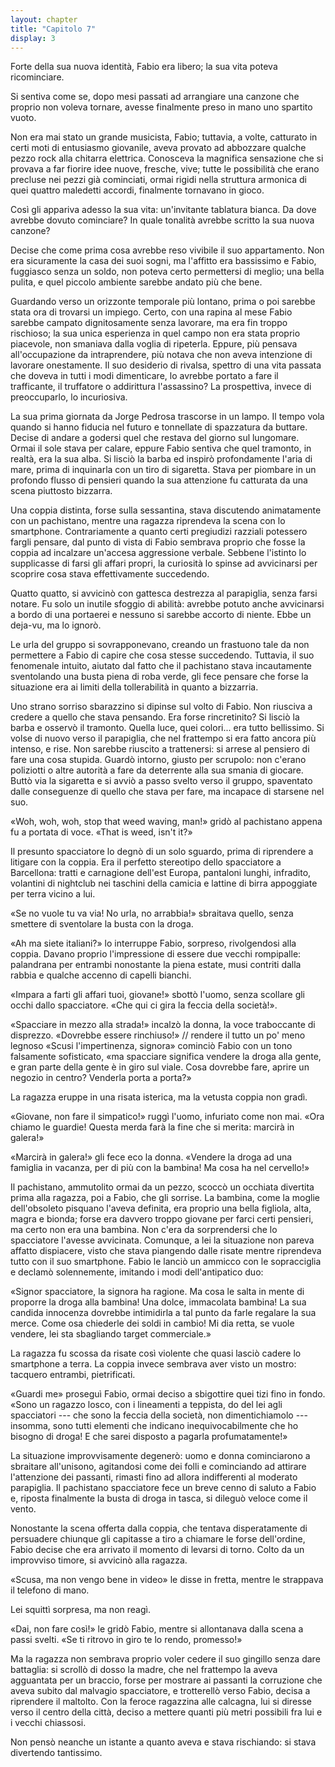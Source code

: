 ```yaml
---
layout: chapter
title: "Capitolo 7"
display: 3
---
```


Forte della sua nuova identità, Fabio era libero; la sua vita poteva ricominciare. 

Si sentiva come se, dopo mesi passati ad arrangiare una canzone che proprio non voleva tornare, avesse finalmente preso in mano uno spartito vuoto. 

Non era mai stato un grande musicista, Fabio; tuttavia, a volte, catturato in certi moti di entusiasmo giovanile, aveva provato ad abbozzare qualche pezzo rock alla chitarra elettrica. Conosceva la  magnifica sensazione che si provava a far fiorire idee nuove, fresche, vive; tutte le possibilità che erano precluse nei pezzi già cominciati, ormai rigidi nella struttura armonica di quei quattro maledetti accordi, finalmente tornavano in gioco. 

Così gli appariva adesso la sua vita: un'invitante tablatura bianca. Da dove avrebbe dovuto cominciare? In quale tonalità avrebbe scritto la sua nuova canzone?

Decise che come prima cosa avrebbe reso vivibile il suo appartamento. Non era sicuramente la casa dei suoi sogni, ma l'affitto era bassissimo e Fabio, fuggiasco senza un soldo, non poteva certo permettersi di meglio; una bella pulita, e quel piccolo ambiente sarebbe andato più che bene.

Guardando verso un orizzonte temporale più lontano, prima o poi sarebbe stata ora di trovarsi un impiego. Certo, con una rapina al mese Fabio sarebbe campato dignitosamente senza lavorare, ma era fin troppo rischioso; la sua unica esperienza in quel campo non era stata proprio piacevole, non smaniava dalla voglia di ripeterla. Eppure, più pensava all'occupazione da intraprendere, più notava che non aveva intenzione di lavorare onestamente. Il suo desiderio di rivalsa, spettro di una vita passata che doveva in tutti i modi dimenticare, lo avrebbe portato a fare il trafficante, il truffatore o addirittura l'assassino? La prospettiva, invece di preoccuparlo, lo incuriosiva.

La sua prima giornata da Jorge Pedrosa trascorse in un lampo. Il tempo
vola quando si hanno fiducia nel futuro e tonnellate di spazzatura da
buttare. Decise di andare a godersi quel che restava del giorno sul
lungomare. Ormai il sole stava per calare, eppure Fabio sentiva che quel
tramonto, in realtà, era la sua alba. Si lisciò la barba ed inspirò
profondamente l'aria di mare, prima di inquinarla con un tiro di
sigaretta. Stava per piombare in un profondo flusso di pensieri quando
la sua attenzione fu catturata da una scena piuttosto bizzarra.

Una coppia distinta, forse sulla sessantina, stava discutendo
animatamente con un pachistano, mentre una ragazza riprendeva la scena
con lo smartphone. Contrariamente a quanto certi pregiudizi razziali
potessero fargli pensare, dal punto di vista di Fabio sembrava proprio
che fosse la coppia ad incalzare un'accesa aggressione verbale. Sebbene
l'istinto lo supplicasse di farsi gli affari propri, la curiosità lo
spinse ad avvicinarsi per scoprire cosa stava effettivamente succedendo.

Quatto quatto, si avvicinò con gattesca destrezza al parapiglia, senza
farsi notare. Fu solo un inutile sfoggio di abilità: avrebbe potuto
anche avvicinarsi a bordo di una portaerei e nessuno si sarebbe accorto
di niente. Ebbe un deja-vu, ma lo ignorò.

Le urla del gruppo si sovrapponevano, creando un frastuono tale da non
permettere a Fabio di capire che cosa stesse succedendo. Tuttavia, il
suo fenomenale intuito, aiutato dal fatto che il pachistano stava
incautamente sventolando una busta piena di roba verde, gli fece pensare
che forse la situazione era ai limiti della tollerabilità in quanto a
bizzarria.

Uno strano sorriso sbarazzino si dipinse sul volto di Fabio. Non
riusciva a credere a quello che stava pensando. Era forse rincretinito?
Si lisciò la barba e osservò il tramonto. Quella luce, quei
colori... era tutto bellissimo. Si volse di nuovo verso il parapiglia,
che nel frattempo si era fatto ancora più intenso, e rise. Non sarebbe
riuscito a trattenersi: si arrese al pensiero di fare una cosa stupida.
Guardò intorno, giusto per scrupolo: non c'erano poliziotti o altre
autorità a fare da deterrente alla sua smania di giocare. Buttò via la
sigaretta e si avviò a passo svelto verso il gruppo, spaventato dalle
conseguenze di quello che stava per fare, ma incapace di starsene nel
suo.

«Woh, woh, woh, stop that weed waving, man!» gridò al pachistano appena
fu a portata di voce. «That is weed, isn't it?»

Il presunto spacciatore lo degnò di un solo sguardo, prima di riprendere
a litigare con la coppia. Era il perfetto stereotipo dello spacciatore a
Barcellona: tratti e carnagione dell'est Europa, pantaloni lunghi,
infradito, volantini di nightclub nei taschini della camicia e lattine
di birra appoggiate per terra vicino a lui.

«Se no vuole tu va via! No urla, no arrabbia!» sbraitava quello, senza
smettere di sventolare la busta con la droga.

«Ah ma siete italiani?» lo interruppe Fabio, sorpreso, rivolgendosi alla
coppia. Davano proprio l'impressione di essere due vecchi rompipalle:
palandrana per entrambi nonostante la piena estate, musi contriti dalla
rabbia e qualche accenno di capelli bianchi.

«Impara a farti gli affari tuoi, giovane!» sbottò l'uomo, senza scollare
gli occhi dallo spacciatore. «Che qui ci gira la feccia della società!».

«Spacciare in mezzo alla strada!» incalzò la donna, la voce traboccante
di disprezzo. «Dovrebbe essere rinchiuso!» // rendere il tutto un po'
meno legnoso «Scusi l'impertinenza, signora» cominciò Fabio con un tono
falsamente sofisticato, «ma spacciare significa vendere la droga alla
gente, e gran parte della gente è in giro sul viale. Cosa dovrebbe fare,
aprire un negozio in centro? Venderla porta a porta?»

La ragazza eruppe in una risata isterica, ma la vetusta coppia non
gradì.

«Giovane, non fare il simpatico!» ruggì l'uomo, infuriato come non mai.
«Ora chiamo le guardie! Questa merda farà la fine che si merita: marcirà
in galera!»

«Marcirà in galera!» gli fece eco la donna. «Vendere la droga ad una
famiglia in vacanza, per di più con la bambina! Ma cosa ha nel
cervello!»

Il pachistano, ammutolito ormai da un pezzo, scoccò un occhiata
divertita prima alla ragazza, poi a Fabio, che gli sorrise. La bambina,
come la moglie dell'obsoleto pisquano l'aveva definita, era proprio una
bella figliola, alta, magra e bionda; forse era davvero troppo giovane
per farci certi pensieri, ma certo non era una bambina. Non c'era da
sorprendersi che lo spacciatore l'avesse avvicinata. Comunque, a lei la
situazione non pareva affatto dispiacere, visto che stava piangendo
dalle risate mentre riprendeva tutto con il suo smartphone. Fabio le
lanciò un ammicco con le sopracciglia e declamò solennemente, imitando i
modi dell'antipatico duo:

«Signor spacciatore, la signora ha ragione. Ma cosa le salta in mente di
proporre la droga alla bambina! Una dolce, immacolata bambina! La sua
candida innocenza dovrebbe intimidirla a tal punto da farle regalare la
sua merce. Come osa chiederle dei soldi in cambio! Mi dia retta, se
vuole vendere, lei sta sbagliando target commerciale.»

La ragazza fu scossa da risate così violente che quasi lasciò cadere lo
smartphone a terra. La coppia invece sembrava aver visto un mostro:
tacquero entrambi, pietrificati.

«Guardi me» proseguì Fabio, ormai deciso a sbigottire quei tizi fino in
fondo. «Sono un ragazzo losco, con i lineamenti a teppista, do del lei
agli spacciatori --- che sono la feccia della società, non
dimentichiamolo --- insomma, sono tutti elementi che indicano
inequivocabilmente che ho bisogno di droga! E che sarei disposto a
pagarla profumatamente!»

La situazione improvvisamente degenerò: uomo e donna cominciarono a
sbraitare all'unisono, agitandosi come dei folli e cominciando ad
attirare l'attenzione dei passanti, rimasti fino ad allora indifferenti
al moderato parapiglia. Il pachistano spacciatore fece un breve cenno di
saluto a Fabio e, riposta finalmente la busta di droga in tasca, si
dileguò veloce come il vento.

Nonostante la scena offerta dalla coppia, che tentava disperatamente di
persuadere chiunque gli capitasse a tiro a chiamare le forse
dell'ordine, Fabio decise che era arrivato il momento di levarsi di
torno. Colto da un improvviso timore, si avvicinò alla ragazza.

«Scusa, ma non vengo bene in video» le disse in fretta, mentre le
strappava il telefono di mano.

Lei squittì sorpresa, ma non reagì.

«Dai, non fare così!» le gridò Fabio, mentre si allontanava dalla scena
a passi svelti. «Se ti ritrovo in giro te lo rendo, promesso!»

Ma la ragazza non sembrava proprio voler cedere il suo gingillo senza
dare battaglia: si scrollò di dosso la madre, che nel frattempo la aveva
agguantata per un braccio, forse per mostrare ai passanti la corruzione
che aveva subito dal malvagio spacciatore, e trotterellò verso Fabio,
decisa a riprendere il maltolto. Con la feroce ragazzina alle calcagna,
lui si diresse verso il centro della città, deciso a mettere quanti più
metri possibili fra lui e i vecchi chiassosi.

Non pensò neanche un istante a quanto aveva e stava rischiando: si stava
divertendo tantissimo.
